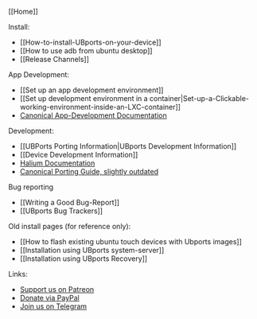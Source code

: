[[Home]]

Install:
* [[How-to-install-UBports-on-your-device]]
* [[How to use adb from ubuntu desktop]]
* [[Release Channels]]

App Development:
* [[Set up an app development environment]]
* [[Set up development environment in a container|Set-up-a-Clickable-working-environment-inside-an-LXC-container]]
* [Canonical App-Development Documentation](https://docs.ubuntu.com/phone/en/apps/api-qml-current/index)

Development:
* [[UBPorts Porting Information|UBports Development Information]]
* [[Device Development Information]]
* [Halium Documentation](https://docs.halium.org/)
* [Canonical Porting Guide, slightly outdated](https://docs.ubuntu.com/phone/en/devices/porting-new-device)

Bug reporting
* [[Writing a Good Bug-Report]]
* [[UBports Bug Trackers]]

Old install pages (for reference only):
* [[How to flash existing ubuntu touch devices with Ubports images]]
* [[Installation using UBports system-server]]
* [[Installation using UBports Recovery]]

Links:
* [Support us on Patreon](https://patreon.com/ubports/)
* [Donate via PayPal](https://paypal.me/ubports)
* [Join us on Telegram](https://ubports.com/telegram)